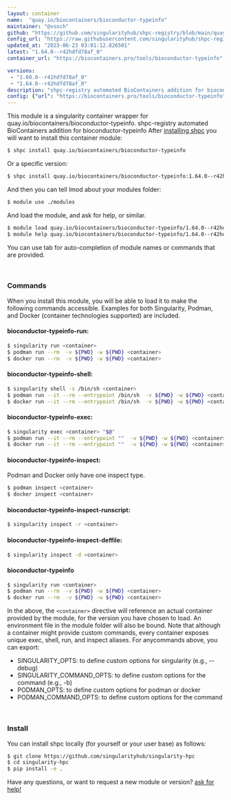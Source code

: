 ```yaml
---
layout: container
name:  "quay.io/biocontainers/bioconductor-typeinfo"
maintainer: "@vsoch"
github: "https://github.com/singularityhub/shpc-registry/blob/main/quay.io/biocontainers/bioconductor-typeinfo/container.yaml"
config_url: "https://raw.githubusercontent.com/singularityhub/shpc-registry/main/quay.io/biocontainers/bioconductor-typeinfo/container.yaml"
updated_at: "2023-06-23 03:01:12.826501"
latest: "1.64.0--r42hdfd78af_0"
container_url: "https://biocontainers.pro/tools/bioconductor-typeinfo"

versions:
 - "1.60.0--r41hdfd78af_0"
 - "1.64.0--r42hdfd78af_0"
description: "shpc-registry automated BioContainers addition for bioconductor-typeinfo"
config: {"url": "https://biocontainers.pro/tools/bioconductor-typeinfo", "maintainer": "@vsoch", "description": "shpc-registry automated BioContainers addition for bioconductor-typeinfo", "latest": {"1.64.0--r42hdfd78af_0": "sha256:9863856e8c3b1cb2f9e4373cb8236d52a9631def2eadd2fab77798cf623b489e"}, "tags": {"1.60.0--r41hdfd78af_0": "sha256:6c1c6ae9637c36378fb9d24abae85b7d8f9dea72b18918dcde7dfaf752293749", "1.64.0--r42hdfd78af_0": "sha256:9863856e8c3b1cb2f9e4373cb8236d52a9631def2eadd2fab77798cf623b489e"}, "docker": "quay.io/biocontainers/bioconductor-typeinfo"}
---
```


This module is a singularity container wrapper for quay.io/biocontainers/bioconductor-typeinfo.
shpc-registry automated BioContainers addition for bioconductor-typeinfo
After [installing shpc](#install) you will want to install this container module:


```bash
$ shpc install quay.io/biocontainers/bioconductor-typeinfo
```

Or a specific version:

```bash
$ shpc install quay.io/biocontainers/bioconductor-typeinfo:1.64.0--r42hdfd78af_0
```

And then you can tell lmod about your modules folder:

```bash
$ module use ./modules
```

And load the module, and ask for help, or similar.

```bash
$ module load quay.io/biocontainers/bioconductor-typeinfo/1.64.0--r42hdfd78af_0
$ module help quay.io/biocontainers/bioconductor-typeinfo/1.64.0--r42hdfd78af_0
```

You can use tab for auto-completion of module names or commands that are provided.

<br>

### Commands

When you install this module, you will be able to load it to make the following commands accessible.
Examples for both Singularity, Podman, and Docker (container technologies supported) are included.

#### bioconductor-typeinfo-run:

```bash
$ singularity run <container>
$ podman run --rm  -v ${PWD} -w ${PWD} <container>
$ docker run --rm  -v ${PWD} -w ${PWD} <container>
```

#### bioconductor-typeinfo-shell:

```bash
$ singularity shell -s /bin/sh <container>
$ podman run --it --rm --entrypoint /bin/sh  -v ${PWD} -w ${PWD} <container>
$ docker run --it --rm --entrypoint /bin/sh  -v ${PWD} -w ${PWD} <container>
```

#### bioconductor-typeinfo-exec:

```bash
$ singularity exec <container> "$@"
$ podman run --it --rm --entrypoint ""  -v ${PWD} -w ${PWD} <container> "$@"
$ docker run --it --rm --entrypoint ""  -v ${PWD} -w ${PWD} <container> "$@"
```

#### bioconductor-typeinfo-inspect:

Podman and Docker only have one inspect type.

```bash
$ podman inspect <container>
$ docker inspect <container>
```

#### bioconductor-typeinfo-inspect-runscript:

```bash
$ singularity inspect -r <container>
```

#### bioconductor-typeinfo-inspect-deffile:

```bash
$ singularity inspect -d <container>
```



#### bioconductor-typeinfo

```bash
$ singularity run <container>
$ podman run --rm  -v ${PWD} -w ${PWD} <container>
$ docker run --rm  -v ${PWD} -w ${PWD} <container>
```


In the above, the `<container>` directive will reference an actual container provided
by the module, for the version you have chosen to load. An environment file in the
module folder will also be bound. Note that although a container
might provide custom commands, every container exposes unique exec, shell, run, and
inspect aliases. For anycommands above, you can export:

 - SINGULARITY_OPTS: to define custom options for singularity (e.g., --debug)
 - SINGULARITY_COMMAND_OPTS: to define custom options for the command (e.g., -b)
 - PODMAN_OPTS: to define custom options for podman or docker
 - PODMAN_COMMAND_OPTS: to define custom options for the command

<br>

### Install

You can install shpc locally (for yourself or your user base) as follows:

```bash
$ git clone https://github.com/singularityhub/singularity-hpc
$ cd singularity-hpc
$ pip install -e .
```

Have any questions, or want to request a new module or version? [ask for help!](https://github.com/singularityhub/singularity-hpc/issues)